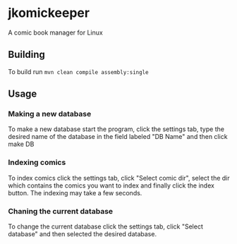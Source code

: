 # jkomickeeper

A comic book manager for Linux

## Building
To build run `mvn clean compile assembly:single`

## Usage

### Making a new database
To make a new database start the program, click the settings tab, type the desired name of the
database in the field labeled "DB Name" and then click make DB

### Indexing comics
To index comics click the settings tab, click "Select comic dir", select the dir which
contains the comics you want to index and finally click the index button. The indexing may
take a few seconds.

### Chaning the current database
To change the current database click the settings tab, click "Select database" and then selected
the desired database.